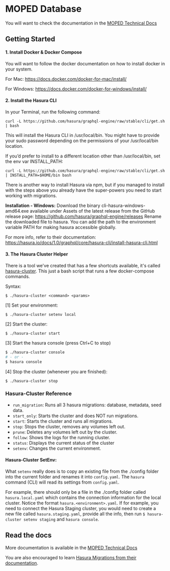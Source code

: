 # MOPED Database

You will want to check the documentation in the [MOPED Technical Docs](https://app.gitbook.com/@atd-dts/s/moped-technical-docs/dev-guides/hasura-migrations)

## Getting Started

#### 1. Install Docker & Docker Compose

You will want to follow the docker documentation on how to install docker in your system.

For Mac: https://docs.docker.com/docker-for-mac/install/

For Windows: https://docs.docker.com/docker-for-windows/install/

#### 2. Install the Hasura CLI

In your Terminal, run the following command:

```
curl -L https://github.com/hasura/graphql-engine/raw/stable/cli/get.sh | bash
```

This will install the Hasura CLI in /usr/local/bin. You might have to provide your sudo password depending on the permissions of your /usr/local/bin location.

If you’d prefer to install to a different location other than /usr/local/bin, set the env var INSTALL_PATH:

```
curl -L https://github.com/hasura/graphql-engine/raw/stable/cli/get.sh | INSTALL_PATH=$HOME/bin bash
```

There is another way to install Hasura via npm, but if you managed to install with the steps above you already have the super-powers you need to start working with migrations.

**Installation - Windows:** Download the binary cli-hasura-windows-amd64.exe available under Assets of the latest release from the GitHub release page: https://github.com/hasura/graphql-engine/releases
Rename the downloaded file to hasura. You can add the path to the environment variable PATH for making hasura accessible globally.

For more info, refer to their documentation:
https://hasura.io/docs/1.0/graphql/core/hasura-cli/install-hasura-cli.html

#### 3. The Hasura Cluster Helper

There is a tool we've created that has a few shortcuts available, it's called [hasura-cluster](https://github.com/cityofaustin/atd-moped/blob/main/moped-database/hasura-cluster).
This just a bash script that runs a few docker-compose commands.

Syntax:

```
$ ./hasura-cluster <command> <params>
```

[1] Set your environment:
```
$ ./hasura-cluster setenv local
```

[2] Start the cluster:

```
$ ./hasura-cluster start
```

[3] Start the hasura console (press Ctrl+C to stop)

```bash
$ ./hasura-cluster console
# - or -
$ hasura console
```

[4] Stop the cluster (whenever you are finished):

```
$ ./hasura-cluster stop
```

### Hasura-Cluster Reference

- `run_migration`: Runs all 3 hasura migrations: database, metadata, seed data. 
- `start_only`: Starts the cluster and does NOT run migrations.
- `start`: Starts the cluster and runs all migrations.
- `stop`: Stops the cluster, removes any volumes left out.
- `prune`: Deletes any volumes left out by the cluster. 
- `follow`: Shows the logs for the running cluster.
- `status`: Displays the current status of the cluster
- `setenv`: Changes the current environment.

#### Hasura-Cluster SetEnv: 

What `setenv` really does is to copy an existing file from the ./config folder into
the current folder and renames it into `config.yaml`. The `hasura` command (CLI) will
read its settings from `config.yaml`.

For example, there should only be a file in the ./config folder called `hasura.local.yaml`
which contains the connection information for the local cluster. Notice the format
`hasura.<environment>.yaml`. If for example, you need to connect the Hasura Staging cluster, 
you would need to create a new file called `hasura.staging.yaml`, provide all the info, 
then run `$ hasura-cluster setenv staging` and `hasura console`.


## Read the docs

More documentation is available in the [MOPED Technical Docs](https://app.gitbook.com/@atd-dts/s/moped-technical-docs/dev-guides/hasura-migrations)

You are also encouraged to learn [Hasura Migrations from their documentation](https://hasura.io/docs/1.0/graphql/core/migrations/index.html). 
